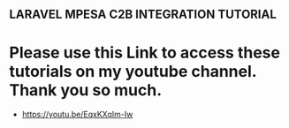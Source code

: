 ## LARAVEL MPESA C2B INTEGRATION TUTORIAL
# Please use this Link to access these tutorials on my youtube channel. Thank you so much.
- https://youtu.be/EqxKXqIm-Iw
